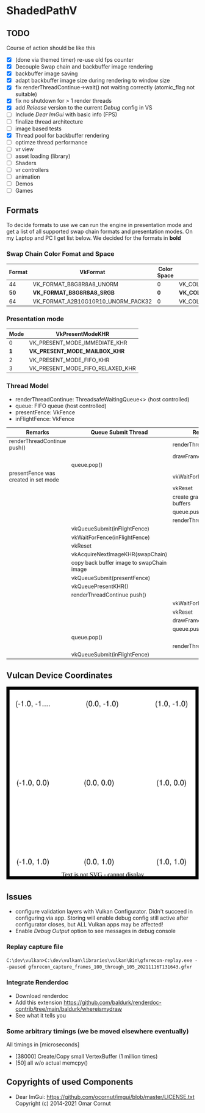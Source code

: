 # ShadedPathV

## TODO
Course of action should be like this

- [x] \(done via themed timer) re-use old fps counter
- [x] Decouple Swap chain and backbuffer image rendering
- [x] backbuffer image saving
- [x] adapt backbuffer image size during rendering to window size
- [x] fix renderThreadContinue->wait() not waiting correctly (atomic_flag not suitable)
- [x] fix no shutdown for > 1 render threads
- [x] add *Release* version to the current *Debug* config in VS
- [ ] Include *Dear ImGui* with basic info (FPS)
- [ ] finalize thread architecture
- [ ] image based tests
- [x] Thread pool for backbuffer rendering
- [ ] optimze thread performance
- [ ] vr view
- [ ] asset loading (library)
- [ ] Shaders
- [ ] vr controllers
- [ ] animation
- [ ] Demos
- [ ] Games

## Formats

To decide formats to use we can run the engine in presentation mode and get a list of all supported swap chain formats and presentation modes. On my Laptop and PC I get list below. We decided for the formats in **bold**

### Swap Chain Color Fomat and Space
| Format | VkFormat | Color Space | VkColorSpaceKHR |
| --- | --- | --- | --- |
| 44 | VK_FORMAT_B8G8R8A8_UNORM | 0 | VK_COLOR_SPACE_SRGB_NONLINEAR_KHR |
| **50** | **VK_FORMAT_B8G8R8A8_SRGB** | **0** | **VK_COLOR_SPACE_SRGB_NONLINEAR_KHR** |
| 64 | VK_FORMAT_A2B10G10R10_UNORM_PACK32 | 0 | VK_COLOR_SPACE_SRGB_NONLINEAR_KHR |

### Presentation mode

| Mode | VkPresentModeKHR |
| --- | --- | 
| 0 | VK_PRESENT_MODE_IMMEDIATE_KHR |
| **1** | **VK_PRESENT_MODE_MAILBOX_KHR** | 
| 2 | VK_PRESENT_MODE_FIFO_KHR | 
| 3 | VK_PRESENT_MODE_FIFO_RELAXED_KHR | 

### Thread Model

* renderThreadContinue: ThreadsafeWaitingQueue<> (host controlled)
* queue: FIFO queue (host controlled)
* presentFence: VkFence
* inFlightFence: VkFence

| Remarks                                         | Queue Submit Thread | Render Threads |
| -------------                                   | ------           | ------ |
| renderThreadContinue push()                     |                  | renderThreadContinue->pop() |
|                                                 |                  | drawFrame() |
|                                                 | queue.pop()      |             |
| presentFence was created in set mode            |                  | vkWaitForFences(presentFence) |
|                                                 |                  | vkReset |
|                                                 |                  | create graphics command buffers |
|                                                 |                  | queue.push() |
|                                                 |                  | renderThreadContinue->pop() |
|                                                 | vkQueueSubmit(inFlightFence) | |
|                                                 | vkWaitForFence(inFlightFence) |
|                                                 | vkReset |
|                                                 | vkAcquireNextImageKHR(swapChain) |
|                                                 | copy back buffer image to swapChain image |
|                                                 | vkQueueSubmit(presentFence) | |
|                                                 | vkQueuePresentKHR() |
|                                                 | renderThreadContinue push()
|                                                 |                  | vkWaitForFences(presentFence) |
|                                                 |                  | vkReset |
|                                                 |                  | drawFrame() |
|                                                 |                  | queue.push() |
|                                                 | queue.pop()      |             |
|                                                 |                  | renderThreadContinue->pop() |
|                                                 | vkQueueSubmit(inFlightFence) | |

## Vulcan Device Coordinates

![Device Coordinates](DeviceCoordinates.drawio.svg)


## Issues

* configure validation layers with Vulkan Configurator. Didn't succeed in configuring via app. Storing will enable debug config still active after configurator closes, but ALL Vulkan apps may be affected!
* Enable *Debug Output* option to see messages in debug console 

### Replay capture file

```C:\dev\vulkan>C:\dev\vulkan\libraries\vulkan\Bin\gfxrecon-replay.exe --paused gfxrecon_capture_frames_100_through_105_20211116T131643.gfxr```

### Integrate Renderdoc
* Download renderdoc
* Add this extension https://github.com/baldurk/renderdoc-contrib/tree/main/baldurk/whereismydraw
* See what it tells you

### Some arbitrary timings (we be moved elsewhere eventually)

All timings in [microseconds]
* [38000] Create/Copy small VertexBuffer (1 million times)
* [50] all w/o actual memcpy()

## Copyrights of used Components

* Dear ImGui: https://github.com/ocornut/imgui/blob/master/LICENSE.txt Copyright (c) 2014-2021 Omar Cornut
